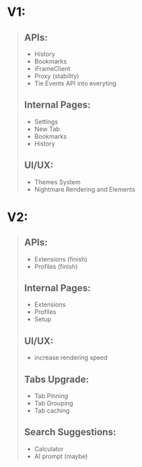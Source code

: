 # V1:

> ## APIs:
>
> - History
> - Bookmarks
> - iFrameClient
> - Proxy (stability)
> - Tie Events API into everyting
>
> ## Internal Pages:
>
> - Settings
> - New Tab
> - Bookmarks
> - History
>
> ## UI/UX:
>
> - Themes System
> - Nightmare Rendering and Elements

# V2:

> ## APIs:
>
> - Extensions (finish)
> - Profiles (finish)
>
> ## Internal Pages:
>
> - Extensions
> - Profiles
> - Setup
>
> ## UI/UX:
>
> - increase rendering speed
>
> ## Tabs Upgrade:
>
> - Tab Pinning
> - Tab Grouping
> - Tab caching
>
> ## Search Suggestions:
>
> - Calculator
> - AI prompt (maybe)
